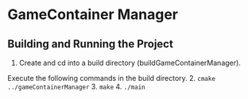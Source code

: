 # GameContainer Manager 

## Building and Running the Project 
1. Create and cd into a build directory (buildGameContainerManager). 

Execute the following commands in the build directory. 
2. `cmake ../gameContainerManager`
3. `make`
4. `./main`


